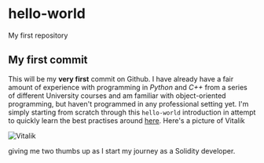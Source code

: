 # hello-world
My first repository

## My first commit
This will be my **very first** commit on Github. I have already have a fair amount of experience with programming in *Python* and *C++* from a series of different University courses and am familiar with object-oriented programming, but haven't programmed in any professional setting yet. I'm simply starting from scratch through this `hello-world` introduction in attempt to quickly learn the best practises around [here](https://github.com/). Here's a picture of Vitalik 

![Vitalik](https://user-images.githubusercontent.com/101819535/158999036-3fdcbfc1-e4de-493a-aadd-0d8c49788082.jpeg) 

giving me two thumbs up as I start my journey as a Solidity developer.
